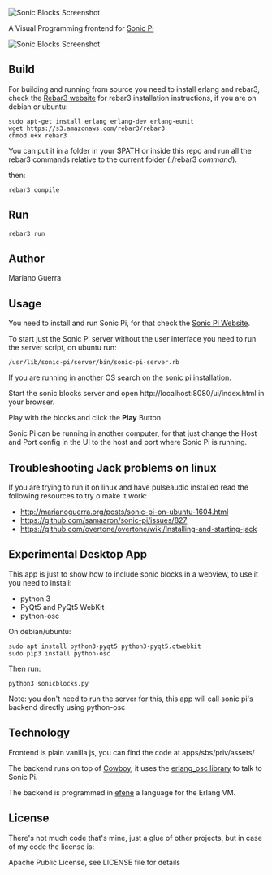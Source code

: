 ![Sonic Blocks Screenshot](https://raw.githubusercontent.com/marianoguerra/sonic-blocks/master/apps/sbs/priv/assets/img/sonic-pi-blocks.png)

A Visual Programming frontend for [Sonic Pi](http://http://sonic-pi.net/)

![Sonic Blocks Screenshot](https://raw.githubusercontent.com/marianoguerra/sonic-blocks/master/apps/sbs/priv/assets/img/sonic-blocks-screenshot.png)

Build
-----

For building and running from source you need to install erlang and rebar3,
check the [Rebar3 website](http://rebar3.org) for rebar3 installation
instructions, if you are on debian or ubuntu:

    sudo apt-get install erlang erlang-dev erlang-eunit
    wget https://s3.amazonaws.com/rebar3/rebar3
    chmod u+x rebar3

You can put it in a folder in your $PATH or inside this repo and run all the
rebar3 commands relative to the current folder (./rebar3 *command*).


then:

    rebar3 compile

Run
---

    rebar3 run

Author
------

Mariano Guerra

Usage
-----

You need to install and run Sonic Pi, for that check the [Sonic Pi Website](http://sonic-pi.net/).

To start just the Sonic Pi server without the user interface you need to run
the server script, on ubuntu run:

    /usr/lib/sonic-pi/server/bin/sonic-pi-server.rb

If you are running in another OS search on the sonic pi installation.

Start the sonic blocks server and open http://localhost:8080/ui/index.html in your browser.

Play with the blocks and click the **Play** Button

Sonic Pi can be running in another computer, for that just change the Host and
Port config in the UI to the host and port where Sonic Pi is running.

Troubleshooting Jack problems on linux
---------------------------------------

If you are trying to run it on linux and have pulseaudio installed read the
following resources to try o make it work:

* http://marianoguerra.org/posts/sonic-pi-on-ubuntu-1604.html
* https://github.com/samaaron/sonic-pi/issues/827
* https://github.com/overtone/overtone/wiki/Installing-and-starting-jack

Experimental Desktop App
------------------------

This app is just to show how to include sonic blocks in a webview, to use it
you need to install:

* python 3
* PyQt5 and PyQt5 WebKit
* python-osc

On debian/ubuntu:

    sudo apt install python3-pyqt5 python3-pyqt5.qtwebkit
    sudo pip3 install python-osc

Then run:

    python3 sonicblocks.py

Note: you don't need to run the server for this, this app will call sonic pi's
backend directly using python-osc

Technology
----------

Frontend is plain vanilla js, you can find the code at apps/sbs/priv/assets/

The backend runs on top of [Cowboy](https://github.com/ninenines/cowboy), it
uses the [erlang\_osc library](https://hex.pm/packages/erlang_osc) to talk to
Sonic Pi.

The backend is programmed in [efene](http://efene.org) a language for the Erlang VM.

License
-------

There's not much code that's mine, just a glue of other projects, but in case
of my code the license is:

Apache Public License, see LICENSE file for details

